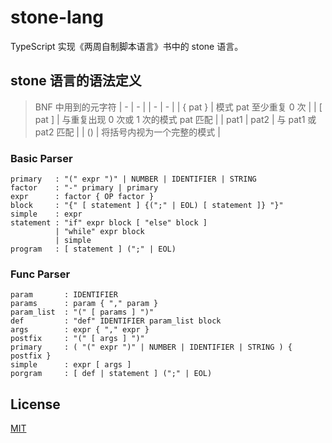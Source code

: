 # stone-lang

TypeScript 实现《两周自制脚本语言》书中的 stone 语言。

## stone 语言的语法定义

> BNF 中用到的元字符
> | - | - |
> | - | - |
> | { pat } | 模式 pat 至少重复 0 次 |
> | [ pat ] | 与重复出现 0 次或 1 次的模式 pat 匹配 |
> | pat1 \| pat2 | 与 pat1 或 pat2 匹配 |
> | () | 将括号内视为一个完整的模式 |

### Basic Parser

```
primary   : "(" expr ")" | NUMBER | IDENTIFIER | STRING
factor    : "-" primary | primary
expr      : factor { OP factor }
block     : "{" [ statement ] {(";" | EOL) [ statement ]} "}"
simple    : expr
statement : "if" expr block [ "else" block ]
          | "while" expr block
          | simple
program   : [ statement ] (";" | EOL)
```

### Func Parser

```
param       : IDENTIFIER
params      : param { "," param }
param_list  : "(" [ params ] ")"
def         : "def" IDENTIFIER param_list block
args        : expr { "," expr }
postfix     : "(" [ args ] ")"
primary     : ( "(" expr ")" | NUMBER | IDENTIFIER | STRING ) { postfix }
simple      : expr [ args ]
porgram     : [ def | statement ] (";" | EOL)
```

## License

[MIT](https://github.com/SyMind/stone/blob/main/LICENSE)
